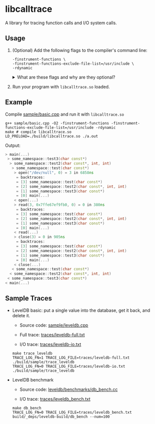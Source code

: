 # libcalltrace

A library for tracing function calls and I/O system calls.

## Usage

1. (Optional) Add the following flags to the compiler's command line:

   ```
   -finstrument-functions \
   -finstrument-functions-exclude-file-list=/usr/include \
   -rdynamic
   ```

   <details>
   <summary>What are these flags and why are they optional? </summary>

    - When the flag `-finstrument-functions` is set, compiler generates calls
      to `__cyg_profile_func_enter` on function enter
      and `__cyg_profile_func_exit` on function exit for all functions
      (including inlined ones).

      The signatures of the two instrumentation functions are shown below:

      ```cpp
      void __cyg_profile_func_enter(void *this_fn, void *call_site);
      void __cyg_profile_func_exit(void *this_fn, void *call_site);
      ```

      The two arguments are the address of the function being called and the
      address of the call site.

      Our library implements these functions to gather the function call trace
      and generate the backtrace for I/O system calls. If the flag is not set,
      then our library cannot gather the call trace (i.e., `TRACE_LOG_FN=1` will
      have no effect). The backtrace can still be generated using
      [`backtrace(3)`](https://man7.org/linux/man-pages/man3/backtrace.3.html).
      Since `backtrace` generates trace using the stack frame, some functions
      (i.e., inlined functions) might not be shown due to omission of the frame
      pointers (See `-fomit-frame-pointer` enabled at `-O1` and higher.).

    - The `-finstrument-functions-exclude-file-list` flag specifies a list of
      files to exclude from the instrumentation. If the flag is not set, then
      the call traces for all files are generated, including those in the
      standard library. For example, a single construction and destruction
      of  `std::string` can generate 70 lines of call trace.

    - The `-Wl,--export-dynamic` flag adds all symbols to the dynamic symbol
      table in the `.dynsym` section. Currently, we use
      [`dladdr(3)`](https://man7.org/linux/man-pages/man3/dladdr.3.html) to
      resolve the function name given a function address. However, `dladdr` can
      only resolve the symbols in the dynamic library.

      If the flag is not set, the library can only print the relative address of
      the function in the object file. One can use `nm` to resolve the function
      name. For example, given the trace output `0x11a0 in trace_basic`, one can
      use the following commands to get the function name:
      ```shell
      nm -C trace_basic | grep 11a0 # prints `00000000000011a0 T main`
      ```

     </details>

2. Run your program with `libcalltrace.so` loaded.

## Example

Compile [sample/basic.cpp](sample/basic.cpp) and run it with `libcalltrace.so`

```shell
g++ sample/basic.cpp -O2 -finstrument-functions -finstrument-functions-exclude-file-list=/usr/include -rdynamic
make # compile libcalltrace.so
LD_PRELOAD=./build/libcalltrace.so ./a.out
```

Output:

```cpp
> main(...)
 > some_namespace::test3(char const*)
  > some_namespace::test2(char const*, int, int)
   > some_namespace::test(char const*)
    > open("/dev/null", 0) = 3 in 6858ns
     = backtraces:
     = [3] some_namespace::test(char const*)
     = [2] some_namespace::test2(char const*, int, int)
     = [1] some_namespace::test3(char const*)
     = [0] main(...)
    < open(...)
    > read(3, 0x7ffe67ef9fb0, 0) = 0 in 380ns
     = backtraces:
     = [3] some_namespace::test(char const*)
     = [2] some_namespace::test2(char const*, int, int)
     = [1] some_namespace::test3(char const*)
     = [0] main(...)
    < read(...)
    > close(3) = 0 in 905ns
     = backtraces:
     = [3] some_namespace::test(char const*)
     = [2] some_namespace::test2(char const*, int, int)
     = [1] some_namespace::test3(char const*)
     = [0] main(...)
    < close(...)
   < some_namespace::test(char const*)
  < some_namespace::test2(char const*, int, int)
 < some_namespace::test3(char const*)
< main(...)
```

## Sample Traces

- LevelDB basic: put a single value into the database, get it back, and delete
  it.
    - Source code: [sample/leveldb.cpp](sample/leveldb.cpp)

    - Full trace: [traces/leveldb-full.txt](traces/leveldb-full.txt)

    - I/O trace: [traces/leveldb-io.txt](traces/leveldb-io.txt)

  ```shell
  make trace_leveldb
  TRACE_LOG_FN=1 TRACE_LOG_FILE=traces/leveldb-full.txt ./build/sample/trace_leveldb
  TRACE_LOG_FN=0 TRACE_LOG_FILE=traces/leveldb-io.txt ./build/sample/trace_leveldb
  ```

- LevelDB benchmark
    - Source code:
      [leveldb/benchmarks/db_bench.cc](https://github.com/google/leveldb/blob/main/benchmarks/db_bench.cc)

    - I/O trace: [traces/leveldb_bench.txt](traces/leveldb_bench.txt)

  ```shell
  make db_bench
  TRACE_LOG_FN=0 TRACE_LOG_FILE=traces/leveldb_bench.txt build/_deps/leveldb-build/db_bench --num=100
  ```

